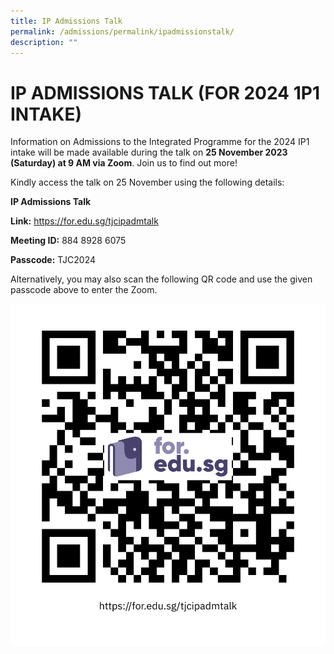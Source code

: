 ```yaml
---
title: IP Admissions Talk
permalink: /admissions/permalink/ipadmissionstalk/
description: ""
---
```

# IP ADMISSIONS TALK (FOR 2024 1P1 INTAKE)

Information on Admissions to the Integrated Programme for the 2024 IP1 intake will be made available during the talk on **25 November 2023 (Saturday) at 9 AM via Zoom**. Join us to find out more!

Kindly access the talk on 25 November using the following details:

**IP Admissions Talk**

**Link:** https://for.edu.sg/tjcipadmtalk 

**Meeting ID:** 884 8928 6075

**Passcode:** TJC2024

Alternatively, you may also scan the following QR code and use the given passcode above to enter the Zoom. 

![](/images/ip%20admissions%20talk%20qr%20code.png)